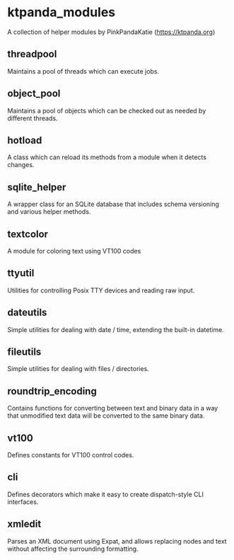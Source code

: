 ktpanda_modules
===============

A collection of helper modules by PinkPandaKatie (https://ktpanda.org)


threadpool
----------

Maintains a pool of threads which can execute jobs.


object_pool
-----------

Maintains a pool of objects which can be checked out as needed by different threads.


hotload
-------

A class which can reload its methods from a module when it detects changes.


sqlite_helper
-------------

A wrapper class for an SQLite database that includes schema versioning and
various helper methods.

textcolor
---------

A module for coloring text using VT100 codes


ttyutil
-------

Utilities for controlling Posix TTY devices and reading raw input.


dateutils
---------

Simple utilities for dealing with date / time, extending the built-in datetime.


fileutils
---------

Simple utilities for dealing with files / directories.

roundtrip_encoding
------------------

Contains functions for converting between text and binary data in a way that unmodified
text data will be converted to the same binary data.

vt100
-----

Defines constants for VT100 control codes.


cli
---

Defines decorators which make it easy to create dispatch-style CLI interfaces.

xmledit
-------

Parses an XML document using Expat, and allows replacing nodes and text without affecting
the surrounding formatting.
